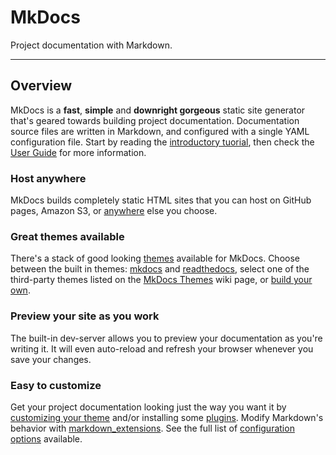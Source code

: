 # MkDocs

Project documentation with&nbsp;Markdown.

---

## Overview

MkDocs is a **fast**, **simple** and **downright gorgeous** static site
generator that's geared towards building project documentation. Documentation
source files are written in Markdown, and configured with a single YAML
configuration file. Start by reading the [introductory tuorial], then check the 
[User Guide] for more information.

### Host anywhere

MkDocs builds completely static HTML sites that you can host on GitHub pages,
Amazon S3, or [anywhere][deploy] else you choose.

### Great themes available

There's a stack of good looking [themes] available for MkDocs. Choose between
the built in themes: [mkdocs] and [readthedocs], select one of the third-party
themes listed on the [MkDocs Themes] wiki page, or [build your own].

### Preview your site as you work

The built-in dev-server allows you to preview your documentation as you're
writing it. It will even auto-reload and refresh your browser whenever you save
your changes.

### Easy to customize

Get your project documentation looking just the way you want it by [customizing
your theme] and/or installing some [plugins]. Modify Markdown's behavior with
[markdown_extensions]. See the full list of [configuration options] available.

[introductory tuorial]: getting-started.md
[User Guide]: user-guide/index.md
[deploy]: user-guide/deploying-your-docs.md
[themes]: user-guide/choosing-your-theme.md
[mkdocs]: user-guide/choosing-your-theme.md#mkdocs
[readthedocs]: user-guide/choosing-your-theme.md#readthedocs
[MkDocs Themes]: https://github.com/mkdocs/mkdocs/wiki/MkDocs-Themes
[build your own]: dev-guide/themes.md
[customizing your theme]: user-guide/configuration.md#theme
[plugins]: user-guide/configuration.md#plugins
[markdown_extensions]: user-guide/configuration.md#markdown_extensions
[configuration options]: user-guide/configuration.md
